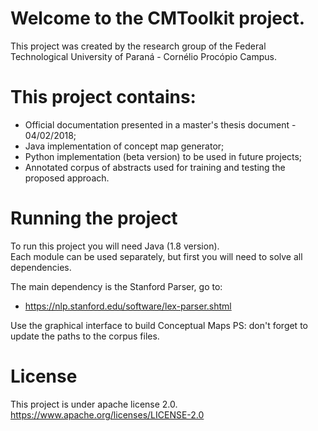 # Welcome to the CMToolkit project.

This project was created by the research group of the Federal Technological University of Paraná - Cornélio Procópio Campus.

# This project contains:

- Official documentation presented in a master's thesis document - 04/02/2018;
- Java implementation of concept map generator;
- Python implementation (beta version) to be used in future projects;
-  Annotated corpus of abstracts used for training and testing the proposed approach.

# Running the project

To run this project you will need Java (1.8 version).  
Each module can be used separately, but first you will need to solve all dependencies.

The main dependency is the Stanford Parser, go to:
- https://nlp.stanford.edu/software/lex-parser.shtml

Use the graphical interface to build Conceptual Maps 
PS: don't forget to update the paths to the corpus files.


# License

This project is under apache license 2.0.
https://www.apache.org/licenses/LICENSE-2.0
